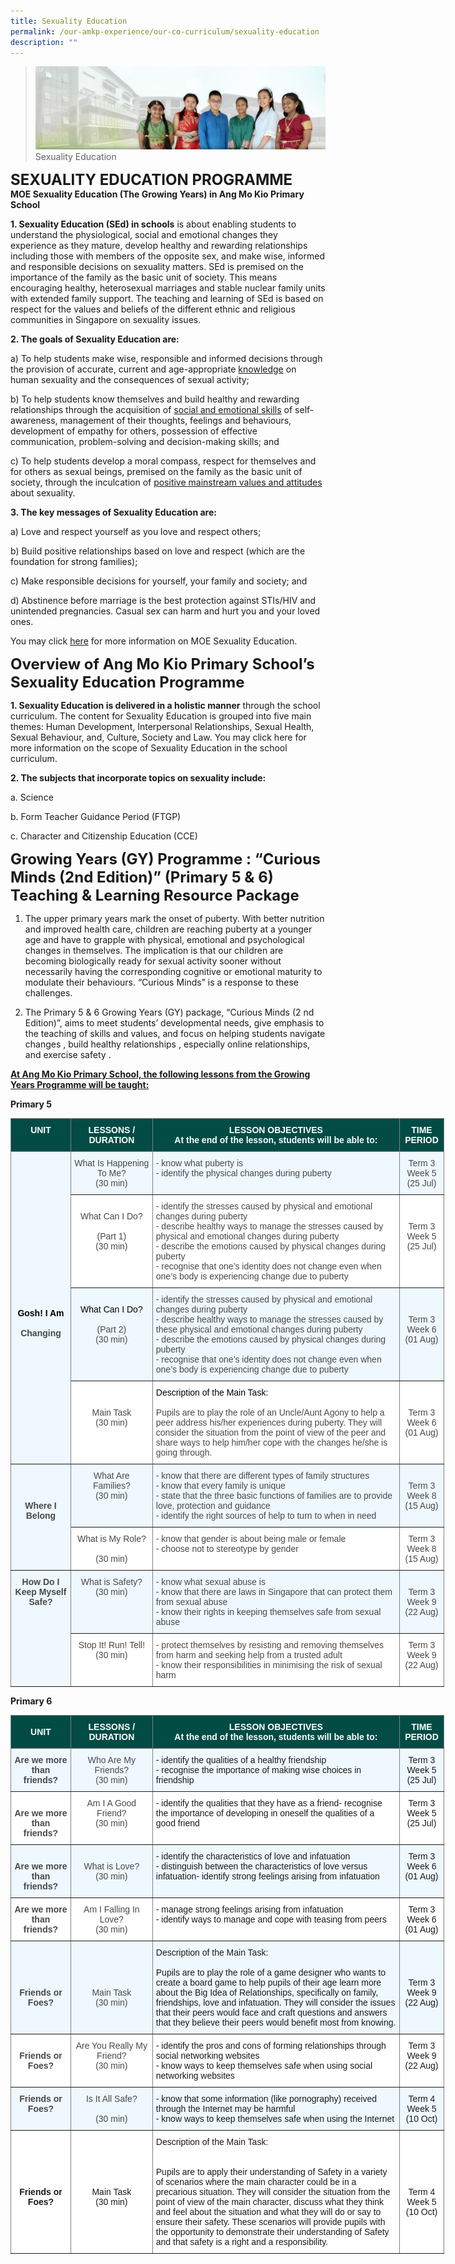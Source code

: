 ```yaml
---
title: Sexuality Education
permalink: /our-amkp-experience/our-co-curriculum/sexuality-education
description: ""
---
```

>![](/images/About%20Us/banner2-with%20bg.jpg)
>Sexuality Education

**<font size="5">SEXUALITY EDUCATION PROGRAMME</font>** <br>
**MOE Sexuality Education (The Growing Years) in Ang Mo Kio Primary School**



**1. Sexuality Education (SEd) in schools** is about enabling students to understand the physiological, social and emotional changes they experience as they mature, develop healthy and rewarding relationships including those with members of the opposite sex, and make wise, informed and responsible decisions on sexuality matters. SEd is premised on the importance of the family as the basic unit of society. This means encouraging healthy, heterosexual marriages and stable nuclear family units with extended family support. The teaching and learning of SEd is based on respect for the values and beliefs of the different ethnic and religious communities in Singapore on sexuality issues.

**2. The goals of Sexuality Education are:**

a)  To help students make wise, responsible and informed decisions through the provision of accurate, current and age-appropriate <u>knowledge</u> on human sexuality and the consequences of sexual activity;

b)  To help students know themselves and build healthy and rewarding relationships through the acquisition of <u>social and emotional skills</u> of self-awareness, management of their thoughts, feelings and behaviours, development of empathy for others, possession of effective communication, problem-solving and decision-making skills; and

c)  To help students develop a moral compass, respect for themselves and for others as sexual beings, premised on the family as the basic unit of society, through the inculcation of <u>positive mainstream values and attitudes</u> about sexuality.

**3. The key messages of Sexuality Education are:**

a) Love and respect yourself as you love and respect others;

b) Build positive relationships based on love and respect (which are the foundation for strong families);

c) Make responsible decisions for yourself, your family and society; and

d) Abstinence before marriage is the best protection against STIs/HIV and unintended pregnancies. Casual sex can harm and hurt you and your loved ones.

You may click [here](https://www.moe.gov.sg/page%20not%20found?item=%2feducation%2fprogrammes%2fsocial-and-emotional-learning%2fsexuality-education&user=extranet%5cAnonymous&site=moe-website) for more information on MOE Sexuality Education. 

**<font size="5">Overview of Ang Mo Kio Primary School’s Sexuality Education Programme</font>**


**1. Sexuality Education is delivered in a holistic manner** through the school curriculum. The content for Sexuality Education is grouped into five main themes: Human Development, Interpersonal Relationships, Sexual Health, Sexual Behaviour, and, Culture, Society and Law. You may click here for more information on the scope of Sexuality Education in the school curriculum. 


**2.  The subjects that incorporate topics on sexuality include:**

a.     Science

b.     Form Teacher Guidance Period (FTGP)

c.      Character and Citizenship Education (CCE)




**<font size="5">Growing Years (GY) Programme : “Curious Minds (2nd Edition)” (Primary 5 & 6) Teaching & Learning Resource Package</font>**


1.  The upper primary years mark the onset of puberty. With better nutrition and improved health care, children are reaching puberty at a younger age and have to grapple with physical, emotional and psychological changes in themselves. The implication is that our children are becoming biologically ready for sexual activity sooner without necessarily having the corresponding cognitive or emotional maturity to modulate their behaviours. “Curious Minds” is a response to these challenges.

2.  The Primary 5 & 6 Growing Years (GY) package, “Curious Minds (2 nd Edition)”, aims to meet students’ developmental needs, give emphasis to the teaching of skills and values, and focus on helping students navigate changes , build healthy relationships , especially online relationships, and exercise safety . 

**<u>At Ang Mo Kio Primary School, the following lessons from the Growing Years Programme will be taught:</u>** 

**Primary 5**
<style type="text/css">
.tg  {border-collapse:collapse;border-spacing:0;}
.tg td{border-color:black;border-style:solid;border-width:1px;font-family:Arial, sans-serif;font-size:14px;
  overflow:hidden;padding:10px 5px;word-break:normal;}
.tg th{border-color:black;border-style:solid;border-width:1px;font-family:Arial, sans-serif;font-size:14px;
  font-weight:normal;overflow:hidden;padding:10px 5px;word-break:normal;}
.tg .tg-bvad{background-color:#EFF7FF;border-color:inherit;color:#484848;text-align:center;vertical-align:top}
.tg .tg-t18x{background-color:#FFF;border-color:inherit;color:#484848;text-align:center;vertical-align:top}
.tg .tg-acgv{background-color:#FFF;border-color:inherit;color:#484848;text-align:left;vertical-align:top}
.tg .tg-pxye{background-color:#024C45;border-color:inherit;color:#FFF;font-weight:bold;text-align:center;vertical-align:top}
.tg .tg-g57u{background-color:#EFF7FF;border-color:inherit;color:#484848;font-weight:bold;text-align:center;vertical-align:top}
.tg .tg-a2ml{background-color:#EFF7FF;border-color:inherit;color:#484848;text-align:left;vertical-align:top}
</style>
<table class="tg" style="undefined;table-layout: fixed; width: 694px">
<colgroup>
<col style="width: 96px">
<col style="width: 131px">
<col style="width: 396px">
<col style="width: 71px">
</colgroup>
<thead>
  <tr>
    <th class="tg-pxye"><span style="font-weight:bold;color:#FFF;background-color:#024C45">UNIT</span><br><br></th>
    <th class="tg-pxye"><span style="font-weight:bold;color:#FFF;background-color:#024C45">LESSONS / DURATION</span></th>
    <th class="tg-pxye"><span style="font-weight:bold;color:#FFF;background-color:#024C45">LESSON OBJECTIVES</span><br><span style="font-weight:bold;color:#FFF;background-color:#024C45">At the end of the lesson, students will be able to:</span></th>
    <th class="tg-pxye"><span style="font-weight:bold;color:#FFF;background-color:#024C45">TIME PERIOD</span></th>
  </tr>
</thead>
<tbody>
  <tr>
    <td class="tg-g57u" rowspan="4"><br><br><br><br><br><br><br><br><br><br><br><br><br><br><br><span style="font-weight:bold;font-style:inherit;color:#000">Gosh! I Am</span><br><br><span style="font-weight:bold;color:#484848;background-color:#EFF7FF">Changing</span></td>
    <td class="tg-bvad"><span style="color:#484848;background-color:#EFF7FF">What Is Happening To Me?</span><br><span style="color:#484848;background-color:#EFF7FF">(30 min)</span></td>
    <td class="tg-a2ml"><span style="background-color:#EFF7FF">- know what puberty is</span><br><span style="background-color:#EFF7FF">- identify the physical changes during puberty</span></td>
    <td class="tg-bvad"><span style="background-color:#EFF7FF">Term 3</span><br><span style="background-color:#EFF7FF">Week 5</span><br><span style="background-color:#EFF7FF">(25 Jul)</span></td>
  </tr>
  <tr>
    <td class="tg-t18x"><br><span style="color:#484848;background-color:#FFF">What Can I Do?</span><br><br><span style="color:#484848;background-color:#FFF">(Part 1)</span><br><span style="color:#484848;background-color:#FFF">(30 min)</span></td>
    <td class="tg-acgv"><span style="background-color:#FFF">- identify the stresses caused by physical and emotional changes during puberty</span><br><span style="background-color:#FFF">- describe healthy ways to manage the stresses caused by physical and emotional changes during puberty</span><br><span style="background-color:#FFF">- describe the emotions caused by physical changes during puberty</span><br><span style="background-color:#FFF">- recognise that one’s identity does not change even when one’s body is experiencing change due to puberty</span></td>
    <td class="tg-t18x"><br><br><span style="background-color:#FFF">Term 3</span><br><span style="background-color:#FFF">Week 5</span><br><span style="background-color:#FFF">(25 Jul)</span></td>
  </tr>
  <tr>
    <td class="tg-bvad"><br><span style="font-weight:400;font-style:inherit;color:#000">What Can I Do?</span><br><br><span style="color:#484848;background-color:#EFF7FF">(Part 2)</span><br><span style="color:#484848;background-color:#EFF7FF">(30 min)</span></td>
    <td class="tg-a2ml"><span style="background-color:#EFF7FF">- identify the stresses caused by physical and emotional changes during puberty</span><br><span style="background-color:#EFF7FF">- describe healthy ways to manage the stresses caused by these physical and emotional changes during puberty</span><br><span style="background-color:#EFF7FF">- describe the emotions caused by physical changes during puberty</span><br><span style="background-color:#EFF7FF">- recognise that one’s identity does not change even when one’s body is experiencing change due to puberty</span></td>
    <td class="tg-bvad"><br><br><span style="background-color:#EFF7FF">Term 3</span><br><span style="background-color:#EFF7FF">Week 6</span><br><span style="background-color:#EFF7FF">(01 Aug)</span></td>
  </tr>
  <tr>
    <td class="tg-t18x"><br><br><span style="color:#484848;background-color:#FFF">Main Task</span><br><span style="color:#484848;background-color:#FFF">(30 min)</span></td>
    <td class="tg-acgv"><span style="font-weight:400;font-style:inherit;color:#000">Description of the Main Task:</span><br><br><span style="background-color:#FFF">Pupils are to play the role of an Uncle/Aunt Agony to help a peer address his/her experiences during puberty. They will consider the situation from the point of view of the peer and share ways to help him/her cope with the changes he/she is going through.</span></td>
    <td class="tg-t18x"><br><br><span style="background-color:#FFF">Term 3</span><br><span style="background-color:#FFF">Week 6</span><br><span style="background-color:#FFF">(01 Aug)</span></td>
  </tr>
  <tr>
    <td class="tg-g57u" rowspan="2"><br><br><br><span style="font-weight:bold;color:#484848;background-color:#EFF7FF">Where I Belong</span></td>
    <td class="tg-bvad"><span style="color:#484848;background-color:#EFF7FF">What Are Families?</span><br><span style="color:#484848;background-color:#EFF7FF">(30 min)</span></td>
    <td class="tg-a2ml"><span style="background-color:#EFF7FF">- know that there are different types of family structures</span><br><span style="background-color:#EFF7FF">- know that every family is unique</span><br><span style="background-color:#EFF7FF">- state that the three basic functions of families are to provide love, protection and guidance</span><br><span style="background-color:#EFF7FF">- identify the right sources of help to turn to when in need</span></td>
    <td class="tg-bvad"><br><span style="background-color:#EFF7FF">Term 3</span><br><span style="background-color:#EFF7FF">Week 8</span><br><span style="background-color:#EFF7FF">(15 Aug)</span></td>
  </tr>
  <tr>
    <td class="tg-t18x"><span style="color:#484848;background-color:#FFF">What is My Role?</span><br><br><span style="color:#484848;background-color:#FFF">(30 min)</span></td>
    <td class="tg-acgv"><span style="background-color:#FFF">- know that gender is about being male or female</span><br><span style="background-color:#FFF">- choose not to stereotype by gender</span></td>
    <td class="tg-t18x"><span style="background-color:#FFF">Term 3</span><br><span style="background-color:#FFF">Week 8</span><br><span style="background-color:#FFF">(15 Aug)</span></td>
  </tr>
  <tr>
    <td class="tg-g57u" rowspan="2"><span style="font-weight:bold;color:#484848;background-color:#EFF7FF">How Do I Keep Myself Safe?</span></td>
    <td class="tg-bvad"><span style="color:#484848;background-color:#EFF7FF">What is Safety?</span><br><span style="color:#484848;background-color:#EFF7FF">(30 min)</span></td>
    <td class="tg-a2ml"><span style="background-color:#EFF7FF">- know what sexual abuse is</span><br><span style="background-color:#EFF7FF">- know that there are laws in Singapore that can protect them from sexual abuse</span><br><span style="background-color:#EFF7FF">- know their rights in keeping themselves safe from sexual abuse</span></td>
    <td class="tg-bvad"><br><span style="background-color:#EFF7FF">Term 3</span><br><span style="background-color:#EFF7FF">Week 9</span><br><span style="background-color:#EFF7FF">(22 Aug)</span></td>
  </tr>
  <tr>
    <td class="tg-t18x"><span style="background-color:#FFF">Stop It! Run! Tell!</span><br><span style="background-color:#FFF">(30 min)</span></td>
    <td class="tg-acgv"><span style="background-color:#FFF">- protect themselves by resisting and removing themselves from harm and seeking help from a trusted adult</span><br><span style="background-color:#FFF">- know their responsibilities in minimising the risk of sexual harm</span></td>
    <td class="tg-t18x"><span style="background-color:#FFF">Term 3</span><br><span style="background-color:#FFF">Week 9</span><br><span style="background-color:#FFF">(22 Aug)</span></td>
  </tr>
</tbody>
</table>

**Primary 6**
<style type="text/css">
.tg  {border-collapse:collapse;border-spacing:0;}
.tg td{border-color:black;border-style:solid;border-width:1px;font-family:Arial, sans-serif;font-size:14px;
  overflow:hidden;padding:10px 5px;word-break:normal;}
.tg th{border-color:black;border-style:solid;border-width:1px;font-family:Arial, sans-serif;font-size:14px;
  font-weight:normal;overflow:hidden;padding:10px 5px;word-break:normal;}
.tg .tg-8vr4{background-color:#FFF;border-color:inherit;color:#484848;font-weight:bold;text-align:center;vertical-align:top}
.tg .tg-bvad{background-color:#EFF7FF;border-color:inherit;color:#484848;text-align:center;vertical-align:top}
.tg .tg-t18x{background-color:#FFF;border-color:inherit;color:#484848;text-align:center;vertical-align:top}
.tg .tg-3y5x{background-color:#EFF7FF;border-color:inherit;text-align:center;vertical-align:top}
.tg .tg-l5mr{background-color:#EFF7FF;border-color:inherit;text-align:left;vertical-align:top}
.tg .tg-nbj5{background-color:#FFF;border-color:inherit;text-align:center;vertical-align:top}
.tg .tg-jxgv{background-color:#FFF;border-color:inherit;text-align:left;vertical-align:top}
.tg .tg-q0sa{background-color:#024C45;border-color:inherit;color:#FFF;font-weight:bold;text-align:center;vertical-align:middle}
.tg .tg-pxye{background-color:#024C45;border-color:inherit;color:#FFF;font-weight:bold;text-align:center;vertical-align:top}
.tg .tg-g57u{background-color:#EFF7FF;border-color:inherit;color:#484848;font-weight:bold;text-align:center;vertical-align:top}
</style>
<table class="tg" style="undefined;table-layout: fixed; width: 694px">
<colgroup>
<col style="width: 96px">
<col style="width: 131px">
<col style="width: 396px">
<col style="width: 71px">
</colgroup>
<thead>
  <tr>
    <th class="tg-q0sa"><span style="font-weight:bold;color:#FFF;background-color:#024C45">UNIT</span></th>
    <th class="tg-q0sa"><span style="font-weight:bold;color:#FFF;background-color:#024C45">LESSONS /</span><br><span style="font-weight:bold;color:#FFF;background-color:#024C45">DURATION</span></th>
    <th class="tg-pxye">LESSON OBJECTIVES <br>At the end of the lesson, students will be able to:</th>
    <th class="tg-q0sa"><span style="font-weight:bold;color:#FFF;background-color:#024C45"> TIME PERIOD</span></th>
  </tr>
</thead>
<tbody>
  <tr>
    <td class="tg-bvad"><span style="font-weight:bold">Are we more than friends?</span><br></td>
    <td class="tg-bvad"><span style="font-weight:normal">Who Are My Friends? </span><br><span style="font-weight:normal">(30 min)</span></td>
    <td class="tg-l5mr"><span style="font-weight:normal">- identify the qualities of a healthy friendship</span><br><span style="font-weight:normal">- recognise the importance of making wise choices in friendship</span><br></td>
    <td class="tg-3y5x">Term 3 Week 5<br><span style="font-weight:normal">(25 Jul) </span></td>
  </tr>
  <tr>
    <td class="tg-8vr4"><br><span style="font-weight:bold">Are we more than friends?</span><br></td>
    <td class="tg-t18x"><span style="font-weight:normal"> </span>Am I A Good Friend? <br><span style="font-weight:normal">(30 min)</span></td>
    <td class="tg-jxgv">- identify the qualities that they have as a friend<span style="font-weight:normal">- recognise the importance of developing in oneself the qualities of a good friend</span><br></td>
    <td class="tg-nbj5">Term 3 <br>Week 5<br><span style="font-weight:normal">(25 Jul) </span></td>
  </tr>
  <tr>
    <td class="tg-g57u"><span style="font-weight:normal"> </span><br><span style="font-weight:bold">Are we more than friends?</span><br></td>
    <td class="tg-bvad"><span style="font-weight:normal"> </span><br><span style="font-weight:normal">What is Love? </span><br><span style="font-weight:normal">(30 min)</span></td>
    <td class="tg-l5mr">- <span style="font-weight:normal">identify the characteristics of love and infatuation</span><br>- distinguish between the characteristics of love versus infatuation<span style="font-weight:normal">- identify strong feelings arising from infatuation</span></td>
    <td class="tg-3y5x"><span style="font-weight:normal"> Term 3 </span><br><span style="font-weight:normal">Week 6</span><br><span style="font-weight:normal">(01 Aug)</span></td>
  </tr>
  <tr>
    <td class="tg-8vr4"><span style="font-weight:bold">Are we more than friends?</span></td>
    <td class="tg-t18x"><span style="font-weight:normal"> Am I Falling In Love? </span><br><span style="font-weight:normal">(30 min)</span></td>
    <td class="tg-jxgv"><span style="font-weight:normal">- manage strong feelings arising from infatuation</span><br><span style="font-weight:normal">- identify ways to manage and cope with teasing from peers</span></td>
    <td class="tg-nbj5">Term 3 <br>Week 6<br><span style="font-weight:normal">(01 Aug) </span></td>
  </tr>
  <tr>
    <td class="tg-bvad"><br><br><br><br><span style="font-weight:bold">Friends or Foes?</span><br></td>
    <td class="tg-bvad"><span style="font-weight:normal"> </span><br><br><br><br><span style="font-weight:normal">Main Task </span><br><span style="font-weight:normal">(30 min)</span></td>
    <td class="tg-l5mr"><span style="font-weight:normal"> Description of the Main Task: </span><br><br><span style="font-weight:normal">Pupils are to play the role of a game designer who wants to create a board game to help pupils of their age learn more about the Big Idea of Relationships, specifically on family, friendships, love and infatuation. They will consider the issues that their peers would face and craft questions and answers that they believe their peers would benefit most from knowing.</span><br></td>
    <td class="tg-3y5x"><span style="font-weight:normal"> </span><br><br><br><span style="font-weight:normal">Term 3 </span><br><span style="font-weight:normal">Week 9</span><br><span style="font-weight:normal">(22 Aug)</span></td>
  </tr>
  <tr>
    <td class="tg-8vr4"><br><span style="font-weight:bold">Friends or Foes?</span><br></td>
    <td class="tg-t18x"><span style="font-weight:normal">Are You Really My Friend? </span><br><span style="font-weight:normal">(30 min) </span></td>
    <td class="tg-jxgv"><span style="font-weight:normal">- identify the pros and cons of forming relationships through social networking websites</span><br><span style="font-weight:normal">- know ways to keep themselves safe when using social networking websites</span><br></td>
    <td class="tg-nbj5">Term 3 Week 9<br><span style="font-weight:normal">(22 Aug) </span></td>
  </tr>
  <tr>
    <td class="tg-g57u">Friends or Foes?<br></td>
    <td class="tg-bvad">Is It All Safe? <br><br>(30 min)<span style="font-weight:normal"> </span></td>
    <td class="tg-l5mr"><span style="font-weight:normal">- know that some information (like pornography) received through the Internet may be harmful</span><br><span style="font-weight:normal">- know ways to keep themselves safe when using the Internet</span><br></td>
    <td class="tg-3y5x"><span style="font-weight:normal"> Term 4</span><br><span style="font-weight:normal">Week 5</span><br><span style="font-weight:normal">(10 Oct)</span></td>
  </tr>
  <tr>
    <td class="tg-nbj5"><br><br><br><br><br><span style="font-weight:bold">Friends or Foes?</span></td>
    <td class="tg-nbj5"><span style="font-weight:normal"> </span><br><br><br><br><br><span style="font-weight:normal">Main Task </span><br><span style="font-weight:normal">(30 min)</span></td>
    <td class="tg-jxgv"><span style="font-weight:normal"> Description of the Main Task:</span><br><br><br><span style="font-weight:normal">Pupils are to apply their understanding of Safety in a variety of scenarios where the main character could be in a precarious situation. They will consider the situation from the point of view of the main character, discuss what they think and feel about the situation and what they will do or say to ensure their safety. These scenarios will provide pupils with the opportunity to demonstrate their understanding of Safety and that safety is a right and a responsibility.</span><br></td>
    <td class="tg-nbj5"><span style="font-weight:normal"> </span><br><br><br><br><br><span style="font-weight:normal">Term 4 </span><br><span style="font-weight:normal">Week 5</span><br><span style="font-weight:normal">(10 Oct)</span></td>
  </tr>
</tbody>
</table>